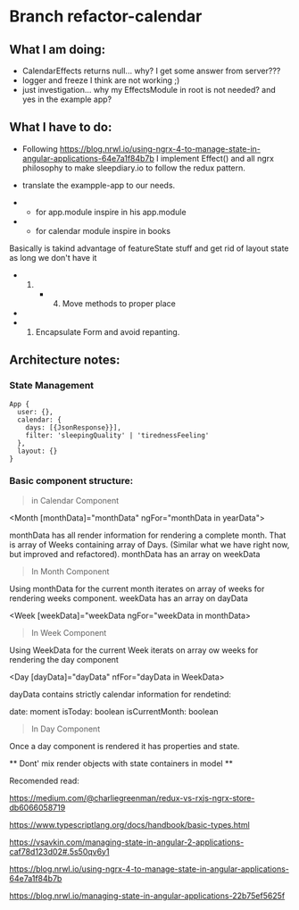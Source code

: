 # Branch refactor-calendar

## What I am doing:

- CalendarEffects returns null... why? I get some answer from server???
- logger and freeze I think are not working ;)
- just investigation... why my EffectsModule in root is not needed? and yes in the example app?

## What I have to do:

* Following https://blog.nrwl.io/using-ngrx-4-to-manage-state-in-angular-applications-64e7a1f84b7b
I implement Effect() and all ngrx philosophy to make sleepdiary.io to follow the redux pattern.

* translate the exampple-app to our needs.
* * for app.module inspire in his app.module
* * for calendar module inspire in books

Basically is takind advantage of featureState stuff and get rid of layout state as long we don't have it

* 1. * 4. Move methods to proper place
* 
* 1. Encapsulate Form and avoid repanting.

## Architecture notes:

### State Management

```
App {
  user: {},
  calendar: {
    days: [{JsonResponse}}],
    filter: 'sleepingQuality' | 'tirednessFeeling'
  },
  layout: {}
}
```

### Basic component structure:

> in Calendar Component

<Month [monthData]="monthData" ngFor="monthData in yearData">

monthData has all render information for rendering a complete month. That is array of Weeks containing array of Days. (Similar what we have right now, but improved and refactored).
monthData has an array on weekData

> In Month Component

Using monthData for the current month iterates on array of weeks for rendering weeks component.
weekData has an array on dayData

<Week [weekData]="weekData ngFor="weekData in monthData>

> In Week Component

Using WeekData for the current Week iterats on array ow weeks for rendering the day component

<Day [dayData]="dayData" nfFor="dayData in WeekData>

dayData contains strictly calendar information for rendetind:

date: moment
isToday: boolean
isCurrentMonth: boolean

> In Day Component

Once a day component is rendered it has properties and state.

** Dont' mix render objects with state containers in model **

Recomended read:

https://medium.com/@charliegreenman/redux-vs-rxjs-ngrx-store-db6066058719

https://www.typescriptlang.org/docs/handbook/basic-types.html

https://vsavkin.com/managing-state-in-angular-2-applications-caf78d123d02#.5s50qv6y1

https://blog.nrwl.io/using-ngrx-4-to-manage-state-in-angular-applications-64e7a1f84b7b

https://blog.nrwl.io/managing-state-in-angular-applications-22b75ef5625f
